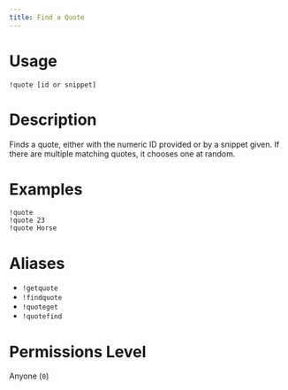 ```yaml
---
title: Find a Quote
---
```


# Usage

```
!quote [id or snippet]
```

# Description

Finds a quote, either with the numeric ID provided or by a snippet given. If there are multiple matching quotes, it chooses one at random.

# Examples

```
!quote
!quote 23
!quote Horse
```

# Aliases

 - `!getquote`
 - `!findquote`
 - `!quoteget`
 - `!quotefind`

# Permissions Level

Anyone (`0`)
